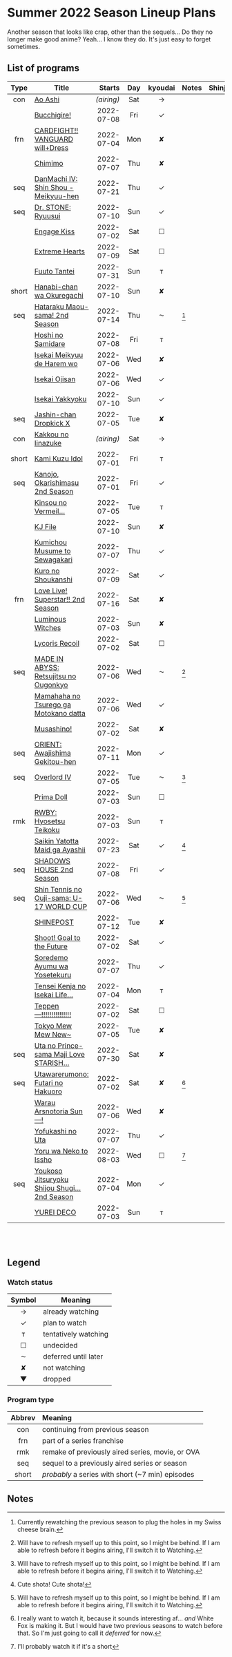 <!-- -*- st-font_size: 15; st-line_numbers: true; st-gutter: true; st-rulers: [ ]; st-tab-size: 4; st-soft-tab-size: 4; st-translate_tabs_to_spaces: false; st-use_tab_stops: true; st-word_wrap: false; st-indent_subsequent_lines: true; st-highlight_gutter: true; st-highlight_line_number: true; st-draw_whitespace: all_mixed; -*- -->


# Summer 2022 Season Lineup Plans

Another season that looks like crap, other than the sequels… Do they no longer make good anime? Yeah… I know they do. It's just
easy to forget sometimes.

## List of programs

<!-- NOTE: If you wish to add notes anywhere in the table, please add them to the Notes column following your name. Use a format similar to
	the one I am using, but with your initial instead, i.e., [^s1], [^s2], etc. Then, just add them below my footnotes at the bottom,
	being sure to add a blank space between each one. -->

| Type  | Title                                                                 | Starts     | Day | kyoudai | Notes | Shinju | Notes |
| :---: | --------------------------------------------------------------------- | ---------: | :-: | :-----: | ----- | ------ | ----- |
|  con  | [Ao Ashi](https://bit.ly/3OcYkQJ)                                     | _(airing)_ | Sat |    →    |       |        |       |
|       | [Bucchigire!](https://bit.ly/3t1X4Hk)                                 | 2022-07-08 | Fri |    ✓    |       |        |       |
|  frn  | [CARDFIGHT!! VANGUARD will+Dress](https://bit.ly/3xESEsV)             | 2022-07-04 | Mon |    ✘    |       |        |       |
|       | [Chimimo](https://bit.ly/3MHvgzg)                                     | 2022-07-07 | Thu |    ✘    |       |        |       |
|  seq  | [DanMachi IV: Shin Shou - Meikyuu-hen](https://bit.ly/3xFbXCf)        | 2022-07-21 | Thu |    ✓    |       |        |       |
|  seq  | [Dr. STONE: Ryuusui](https://bit.ly/3HjXsHh)                          | 2022-07-10 | Sun |    ✓    |       |        |       |
|       | [Engage Kiss](https://bit.ly/3MHQblN)                                 | 2022-07-02 | Sat |    ☐    |       |        |       |
|       | [Extreme Hearts](https://bit.ly/3MUqKxz)                              | 2022-07-09 | Sat |    ☐    |       |        |       |
|       | [Fuuto Tantei](https://bit.ly/3ObnUoW)                                | 2022-07-31 | Sun |    ᴛ    |       |        |       |
| short | [Hanabi-chan wa Okuregachi](https://bit.ly/3mzOn3y)                   | 2022-07-10 | Sun |    ✘    |       |        |       |
|  seq  | [Hataraku Maou-sama! 2nd Season](https://bit.ly/3mIuQxL)              | 2022-07-14 | Thu |    ⁓    | [^k5] |        |       |
|       | [Hoshi no Samidare](https://bit.ly/3HelVhd)                           | 2022-07-08 | Fri |    ᴛ    |       |        |       |
|       | [Isekai Meikyuu de Harem wo](https://bit.ly/3mAysBU)                  | 2022-07-06 | Wed |    ✘    |       |        |       |
|       | [Isekai Ojisan](https://bit.ly/3MI3Jxz)                               | 2022-07-06 | Wed |    ✓    |       |        |       |
|       | [Isekai Yakkyoku](https://bit.ly/3NXvaoJ)                             | 2022-07-10 | Sun |    ✓    |       |        |       |
|  seq  | [Jashin-chan Dropkick X](https://bit.ly/3xE20Vz)                      | 2022-07-05 | Tue |    ✘    |       |        |       |
|  con  | [Kakkou no Iinazuke](https://bit.ly/3n8h87O)                          | _(airing)_ | Sat |    →    |       |        |       |
| short | [Kami Kuzu Idol](https://bit.ly/3NB2VMd)                              | 2022-07-01 | Fri |    ᴛ    |       |        |       |
|  seq  | [Kanojo, Okarishimasu 2nd Season](https://bit.ly/3HaxXbs)             | 2022-07-01 | Fri |    ✓    |       |        |       |
|       | [Kinsou no Vermeil…](https://bit.ly/3GwgCti)                          | 2022-07-05 | Tue |    ᴛ    |       |        |       |
|       | [KJ File](https://bit.ly/3NJJ11J)                                     | 2022-07-10 | Sun |    ✘    |       |        |       |
|       | [Kumichou Musume to Sewagakari](https://bit.ly/3mCOTxW)               | 2022-07-07 | Thu |    ✓    |       |        |       |
|       | [Kuro no Shoukanshi](https://bit.ly/3mzVIjA)                          | 2022-07-09 | Sat |    ✓    |       |        |       |
|  frn  | [Love Live! Superstar!! 2nd Season](https://bit.ly/3NJhKMG)           | 2022-07-16 | Sat |    ✘    |       |        |       |
|       | [Luminous Witches](https://bit.ly/3xGSWze)                            | 2022-07-03 | Sun |    ✘    |       |        |       |
|       | [Lycoris Recoil](https://bit.ly/3xFDqUs)                              | 2022-07-02 | Sat |    ☐    |       |        |       |
|  seq  | [MADE IN ABYSS: Retsujitsu no Ougonkyo](https://bit.ly/3mHEEIk)       | 2022-07-06 | Wed |    ⁓    | [^k1] |        |       |
|       | [Mamahaha no Tsurego ga Motokano datta](https://bit.ly/3mHEEIk)       | 2022-07-06 | Wed |    ✓    |       |        |       |
|       | [Musashino!](https://bit.ly/3mBMNhD)                                  | 2022-07-02 | Sat |    ✘    |       |        |       |
|  seq  | [ORIENT: Awajishima Gekitou-hen](https://bit.ly/3NG7V2b)              | 2022-07-11 | Mon |    ✓    |       |        |       |
|  seq  | [Overlord IV](https://bit.ly/3mE8g9A)                                 | 2022-07-05 | Tue |    ⁓    | [^k1] |        |       |
|       | [Prima Doll](https://bit.ly/3NFB7Gl)                                  | 2022-07-03 | Sun |    ☐    |       |        |       |
|  rmk  | [RWBY: Hyosetsu Teikoku](https://bit.ly/3He2THV)                      | 2022-07-03 | Sun |    ᴛ    |       |        |       |
|       | [Saikin Yatotta Maid ga Ayashii](https://bit.ly/3MO63TW)              | 2022-07-23 | Sat |    ✓    | [^k2] |        |       |
|  seq  | [SHADOWS HOUSE 2nd Season](https://bit.ly/3O9AHrW)                    | 2022-07-08 | Fri |    ✓    |       |        |       |
|  seq  | [Shin Tennis no Ouji-sama: U-17 WORLD CUP](https://bit.ly/3xFe3C7)    | 2022-07-06 | Wed |    ⁓    | [^k1] |        |       |
|       | [SHINEPOST](https://bit.ly/3xoPtnG)                                   | 2022-07-12 | Tue |    ✘    |       |        |       |
|       | [Shoot! Goal to the Future](https://bit.ly/3MFGBjg)                   | 2022-07-02 | Sat |    ✓    |       |        |       |
|       | [Soredemo Ayumu wa Yosetekuru](https://bit.ly/3tpH6XS)                | 2022-07-07 | Thu |    ✓    |       |        |       |
|       | [Tensei Kenja no Isekai Life…](https://bit.ly/3O9asSa)                | 2022-07-04 | Mon |    ᴛ    |       |        |       |
|       | [Teppen—!!!!!!!!!!!!!!!](https://bit.ly/3ttBkEA)                      | 2022-07-02 | Sat |    ☐    |       |        |       |
|       | [Tokyo Mew Mew New~](https://bit.ly/3zwoFEJ)                          | 2022-07-05 | Tue |    ✘    |       |        |       |
|  seq  | [Uta no Prince-sama Maji Love STARISH…](https://bit.ly/3Ow9sru)       | 2022-07-30 | Sat |    ✘    |       |        |       |
|  seq  | [Utawarerumono: Futari no Hakuoro](https://bit.ly/3aNSu9J)            | 2022-07-02 | Sat |    ✘    | [^k3] |        |       |
|       | [Warau Arsnotoria Sun—!](https://bit.ly/3HcnL1X)                      | 2022-07-06 | Wed |    ✘    |       |        |       |
|       | [Yofukashi no Uta](https://bit.ly/3NCXufI)                            | 2022-07-07 | Thu |    ✓    |       |        |       |
|       | [Yoru wa Neko to Issho](https://bit.ly/3myqzND)                       | 2022-08-03 | Wed |    ☐    | [^k4] |        |       |
|  seq  | [Youkoso Jitsuryoku Shijou Shugi… 2nd Season](https://bit.ly/3HavP3v) | 2022-07-04 | Mon |    ✓    |       |        |       |
|       | [YUREI DECO](https://bit.ly/39aU98E)                                  | 2022-07-03 | Sun |    ᴛ    |       |        |       |

<br />
<br />

## Legend

### Watch status
| Symbol | Meaning              |
| :----: | -------------------- |
|   →    | already watching     |
|   ✓    | plan to watch        |
|   ᴛ    | tentatively watching |
|   ☐    | undecided            |
|   ⁓    | deferred until later |
|   ✘    | not watching         |
|   ▼    | dropped              |



### Program type
| Abbrev | Meaning                                          |
| :----: | :----------------------------------------------- |
|  con   | continuing from previous season                  |
|  frn   | part of a series franchise                       |
|  rmk   | remake of previously aired series, movie, or OVA |
|  seq   | sequel to a previously aired series or season    |
| short  | _probably_ a series with short (~7 min) episodes |


## Notes

[^k1]: Will have to refresh myself up to this point, so I might be behind. If I am able to refresh before it begins airing, I'll switch it to Watching.

[^k2]: Cute shota! Cute shota!

[^k3]: I really want to watch it, because it sounds interesting af… _and_ White Fox is making it. But I would have two previous seasons to watch before that. So I'm just going to call it _deferred_ for now.

[^k4]: I'll probably watch it if it's a short

[^k5]: Currently rewatching the previous season to plug the holes in my Swiss cheese brain.
